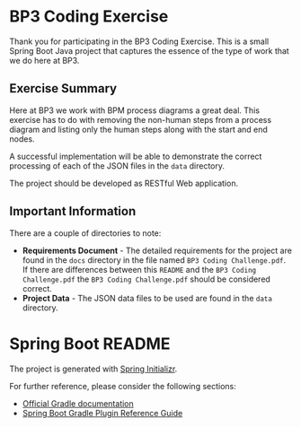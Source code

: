 # BP3 Coding Exercise
Thank you for participating in the BP3 Coding Exercise. This is a small Spring Boot Java project that captures the essence of the 
type of work that we do here at BP3.  

## Exercise Summary
Here at BP3 we work with BPM process diagrams a great deal. This exercise has to do with removing the non-human steps
from a process diagram and listing only the human steps along with the start and end nodes.

A successful implementation will be able to demonstrate the correct processing of each of the JSON files in the `data`
directory.

The project should be developed as RESTful Web application.

## Important Information
There are a couple of directories to note:
* **Requirements Document** - The detailed requirements for the project are found in the `docs` directory in the file 
named `BP3 Coding Challenge.pdf`. If there are differences between this `README` and the `BP3 Coding Challenge.pdf`
the `BP3 Coding Challenge.pdf` should be considered correct.
* **Project Data** - The JSON data files to be used are found in the `data` directory.

# Spring Boot README

The project is generated with [Spring Initializr](https://start.spring.io/).

For further reference, please consider the following sections:
* [Official Gradle documentation](https://docs.gradle.org)
* [Spring Boot Gradle Plugin Reference Guide](https://docs.spring.io/spring-boot/docs/3.2.4/gradle-plugin/reference/html/)
